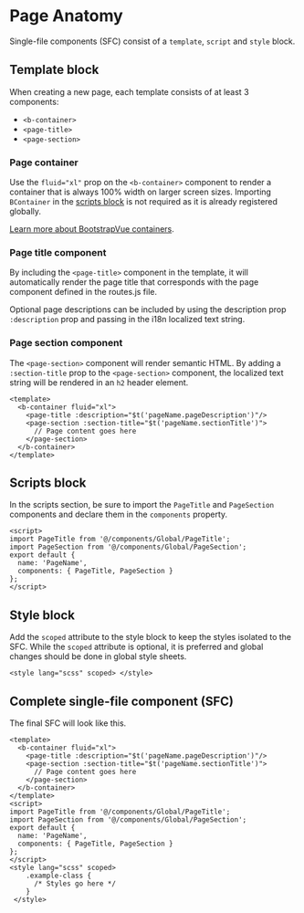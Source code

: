 # Page Anatomy
Single-file components (SFC) consist of a `template`, `script` and `style` block.

## Template block
When creating a new page, each template consists of at least 3 components:
- `<b-container>`
- `<page-title>`
- `<page-section>`

### Page container
Use the `fluid="xl"` prop on the `<b-container>` component to render a container that is always 100% width on larger screen sizes. Importing `BContainer` in the [scripts block](#scripts-block) is not required as it is already registered globally.

[Learn more about BootstrapVue containers](https://bootstrap-vue.org/docs/components/layout#responsive-fluid-containers).

### Page title component
By including the `<page-title>` component in the template, it will automatically render the page title that corresponds with the page component defined in the routes.js file.

Optional page descriptions can be included by using the description prop `:description` prop and passing in the i18n localized text string.

### Page section component
The `<page-section>` component will render semantic HTML. By adding a `:section-title` prop to the `<page-section>` component, the localized text string will be rendered in an `h2` header element.
```vue
<template>
  <b-container fluid="xl">
    <page-title :description="$t('pageName.pageDescription')"/>
    <page-section :section-title="$t('pageName.sectionTitle')">
      // Page content goes here
    </page-section>
  </b-container>
</template>
```

## Scripts block
In the scripts section, be sure to import the `PageTitle` and `PageSection` components and declare them in the `components` property.
```vue
<script>
import PageTitle from '@/components/Global/PageTitle';
import PageSection from '@/components/Global/PageSection';
export default {
  name: 'PageName',
  components: { PageTitle, PageSection }
};
</script>
```

## Style block
Add the `scoped` attribute to the style block to keep the styles isolated to the SFC. While the `scoped` attribute is optional, it is preferred and global changes should be done in global style sheets.
```vue
<style lang="scss" scoped> </style>
```

## Complete single-file component (SFC)
The final SFC will look like this.
```vue
<template>
  <b-container fluid="xl">
    <page-title :description="$t('pageName.pageDescription')"/>
    <page-section :section-title="$t('pageName.sectionTitle')">
      // Page content goes here
    </page-section>
  </b-container>
</template>
<script>
import PageTitle from '@/components/Global/PageTitle';
import PageSection from '@/components/Global/PageSection';
export default {
  name: 'PageName',
  components: { PageTitle, PageSection }
};
</script>
<style lang="scss" scoped>
    .example-class {
      /* Styles go here */
    }
 </style>
```